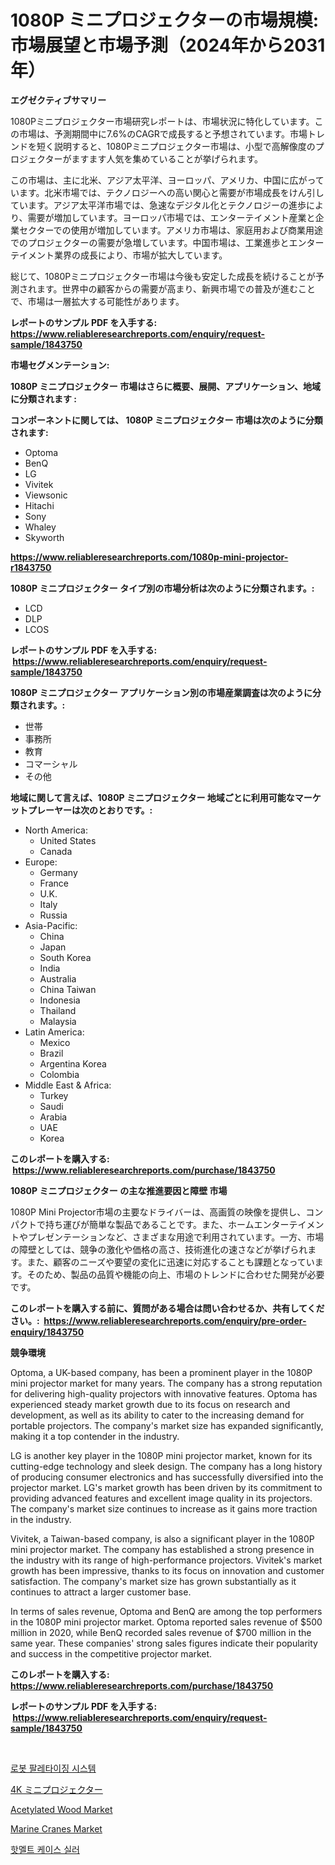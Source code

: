 <p><h1>1080P ミニプロジェクターの市場規模:市場展望と市場予測（2024年から2031年）</h1></p><p><strong>エグゼクティブサマリー</strong></p>
<p><p>1080Pミニプロジェクター市場研究レポートは、市場状況に特化しています。この市場は、予測期間中に7.6%のCAGRで成長すると予想されています。市場トレンドを短く説明すると、1080Pミニプロジェクター市場は、小型で高解像度のプロジェクターがますます人気を集めていることが挙げられます。</p><p>この市場は、主に北米、アジア太平洋、ヨーロッパ、アメリカ、中国に広がっています。北米市場では、テクノロジーへの高い関心と需要が市場成長をけん引しています。アジア太平洋市場では、急速なデジタル化とテクノロジーの進歩により、需要が増加しています。ヨーロッパ市場では、エンターテイメント産業と企業セクターでの使用が増加しています。アメリカ市場は、家庭用および商業用途でのプロジェクターの需要が急増しています。中国市場は、工業進歩とエンターテイメント業界の成長により、市場が拡大しています。</p><p>総じて、1080Pミニプロジェクター市場は今後も安定した成長を続けることが予測されます。世界中の顧客からの需要が高まり、新興市場での普及が進むことで、市場は一層拡大する可能性があります。</p></p>
<p><strong>レポートのサンプル PDF を入手する: <a href="https://www.reliableresearchreports.com/enquiry/request-sample/1843750">https://www.reliableresearchreports.com/enquiry/request-sample/1843750</a></strong></p>
<p><strong>市場セグメンテーション:</strong></p>
<p><strong> 1080P ミニプロジェクター 市場はさらに概要、展開、アプリケーション、地域に分類されます :</strong></p>
<p><strong>コンポーネントに関しては、 1080P ミニプロジェクター 市場は次のように分類されます: &nbsp;</strong></p>
<p><ul><li>Optoma</li><li>BenQ</li><li>LG</li><li>Vivitek</li><li>Viewsonic</li><li>Hitachi</li><li>Sony</li><li>Whaley</li><li>Skyworth</li></ul></p>
<p><strong><a href="https://www.reliableresearchreports.com/1080p-mini-projector-r1843750">https://www.reliableresearchreports.com/1080p-mini-projector-r1843750</a></strong></p>
<p><strong> 1080P ミニプロジェクター タイプ別の市場分析は次のように分類されます。:</strong></p>
<p><ul><li>LCD</li><li>DLP</li><li>LCOS</li></ul></p>
<p><strong>レポートのサンプル PDF を入手する: &nbsp;<a href="https://www.reliableresearchreports.com/enquiry/request-sample/1843750">https://www.reliableresearchreports.com/enquiry/request-sample/1843750</a></strong></p>
<p><strong> 1080P ミニプロジェクター アプリケーション別の市場産業調査は次のように分類されます。:</strong></p>
<p><ul><li>世帯</li><li>事務所</li><li>教育</li><li>コマーシャル</li><li>その他</li></ul></p>
<p><strong>地域に関して言えば、1080P ミニプロジェクター 地域ごとに利用可能なマーケットプレーヤーは次のとおりです。:</strong></p>
<p><ul>
    <li>
        North America:
        <ul>
            <li>United States</li>
            <li>Canada</li>
        </ul>
    </li>
    <li>
        Europe:
        <ul>
            <li>Germany</li>
            <li>France</li>
            <li>U.K.</li>
            <li>Italy</li>
            <li>Russia</li>
        </ul>
    </li>
    <li>
        Asia-Pacific:
        <ul>
            <li>China</li>
            <li>Japan</li>
            <li>South Korea</li>
            <li>India</li>
            <li>Australia</li>
            <li>China Taiwan</li>
            <li>Indonesia</li>
            <li>Thailand</li>
            <li>Malaysia</li>
        </ul>
    </li>
    <li>
        Latin America:
        <ul>
            <li>Mexico</li>
            <li>Brazil</li>
            <li>Argentina Korea</li>
            <li>Colombia</li>
        </ul>
    </li>
    <li>
        Middle East & Africa:
        <ul>
            <li>Turkey</li>
            <li>Saudi</li>
            <li>Arabia</li>
            <li>UAE</li>
            <li>Korea</li>
        </ul>
    </li>
    </ul></p>
<p><strong>このレポートを購入する: &nbsp;<a href="https://www.reliableresearchreports.com/purchase/1843750">https://www.reliableresearchreports.com/purchase/1843750</a></strong></p>
<p><strong>1080P ミニプロジェクター の主な推進要因と障壁 市場</strong></p>
<p><p>1080P Mini Projector市場の主要なドライバーは、高画質の映像を提供し、コンパクトで持ち運びが簡単な製品であることです。また、ホームエンターテイメントやプレゼンテーションなど、さまざまな用途で利用されています。一方、市場の障壁としては、競争の激化や価格の高さ、技術進化の速さなどが挙げられます。また、顧客のニーズや要望の変化に迅速に対応することも課題となっています。そのため、製品の品質や機能の向上、市場のトレンドに合わせた開発が必要です。</p></p>
<p><strong>このレポートを購入する前に、質問がある場合は問い合わせるか、共有してください。:&nbsp; <a href="https://www.reliableresearchreports.com/enquiry/pre-order-enquiry/1843750">https://www.reliableresearchreports.com/enquiry/pre-order-enquiry/1843750</a></strong></p>
<p><strong>競争環境</strong></p>
<p><p>Optoma, a UK-based company, has been a prominent player in the 1080P mini projector market for many years. The company has a strong reputation for delivering high-quality projectors with innovative features. Optoma has experienced steady market growth due to its focus on research and development, as well as its ability to cater to the increasing demand for portable projectors. The company's market size has expanded significantly, making it a top contender in the industry.</p><p>LG is another key player in the 1080P mini projector market, known for its cutting-edge technology and sleek design. The company has a long history of producing consumer electronics and has successfully diversified into the projector market. LG's market growth has been driven by its commitment to providing advanced features and excellent image quality in its projectors. The company's market size continues to increase as it gains more traction in the industry.</p><p>Vivitek, a Taiwan-based company, is also a significant player in the 1080P mini projector market. The company has established a strong presence in the industry with its range of high-performance projectors. Vivitek's market growth has been impressive, thanks to its focus on innovation and customer satisfaction. The company's market size has grown substantially as it continues to attract a larger customer base.</p><p>In terms of sales revenue, Optoma and BenQ are among the top performers in the 1080P mini projector market. Optoma reported sales revenue of $500 million in 2020, while BenQ recorded sales revenue of $700 million in the same year. These companies' strong sales figures indicate their popularity and success in the competitive projector market.</p></p>
<p><strong>このレポートを購入する: &nbsp; <a href="https://www.reliableresearchreports.com/purchase/1843750">https://www.reliableresearchreports.com/purchase/1843750</a></strong></p>
<p><strong>レポートのサンプル PDF を入手する: &nbsp;<a href="https://www.reliableresearchreports.com/enquiry/request-sample/1843750">https://www.reliableresearchreports.com/enquiry/request-sample/1843750</a></strong><strong></strong></p>
<p>&nbsp;</p>
<p><p><a href="https://github.com/vs019sa3m8x/Market-Research-Report-List-1/blob/main/211551820604.md">로봇 팔레타이징 시스템</a></p><p><a href="https://github.com/DonaldShaw1965/Market-Research-Report-List-1/blob/main/510477822517.md">4K ミニプロジェクター</a></p><p><a href="https://issuu.com/reportprime-2/docs/acetylated-wood-market-size-2030.pptx">Acetylated Wood Market</a></p><p><a href="https://github.com/gulaimolin/Market-Research-Report-List-3/blob/main/marine-cranes-market.md">Marine Cranes Market</a></p><p><a href="https://github.com/Madalyell456456/Market-Research-Report-List-1/blob/main/962881920605.md">핫멜트 케이스 실러</a></p></p>